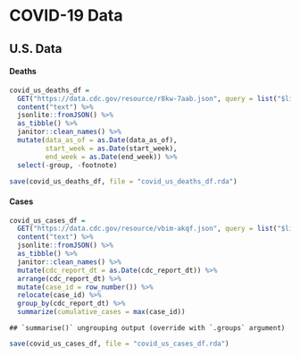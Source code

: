 COVID-19 Data
================

## U.S. Data

#### Deaths

``` r
covid_us_deaths_df = 
  GET("https://data.cdc.gov/resource/r8kw-7aab.json", query = list("$limit" = 10000)) %>% 
  content("text") %>% 
  jsonlite::fromJSON() %>% 
  as_tibble() %>% 
  janitor::clean_names() %>% 
  mutate(data_as_of = as.Date(data_as_of),
         start_week = as.Date(start_week),
         end_week = as.Date(end_week)) %>% 
  select(-group, -footnote)

save(covid_us_deaths_df, file = "covid_us_deaths_df.rda")
```

#### Cases

``` r
covid_us_cases_df = 
  GET("https://data.cdc.gov/resource/vbim-akqf.json", query = list("$limit" = 1000)) %>% 
  content("text") %>% 
  jsonlite::fromJSON() %>% 
  as_tibble() %>% 
  janitor::clean_names() %>% 
  mutate(cdc_report_dt = as.Date(cdc_report_dt)) %>% 
  arrange(cdc_report_dt) %>% 
  mutate(case_id = row_number()) %>% 
  relocate(case_id) %>% 
  group_by(cdc_report_dt) %>% 
  summarize(cumulative_cases = max(case_id))
```

    ## `summarise()` ungrouping output (override with `.groups` argument)

``` r
save(covid_us_cases_df, file = "covid_us_cases_df.rda")
```
